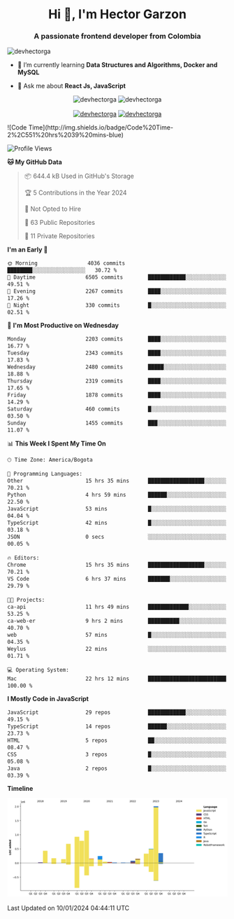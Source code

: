 <h1 align="center">Hi 👋, I'm Hector Garzon</h1>
<h3 align="center">A passionate frontend developer from Colombia</h3>

<p align="left"> <img src="https://komarev.com/ghpvc/?username=devhectorga" alt="devhectorga" /> </p>

- 🌱 I’m currently learning **Data Structures and Algorithms, Docker and MySQL**

- 💬 Ask me about **React Js, JavaScript**

<p align="center"> <img src="https://github-readme-stats.vercel.app/api?username=devhectorga&count_private=true&show_icons=true" alt="devhectorga" /> <img src="https://github-readme-stats.vercel.app/api/top-langs/?username=devhectorga&layout=compact" alt="devhectorga" /></p>

<p align="center">
<a href="https://twitter.com/devhectorga" target="blank"><img align="center" src="https://cdn.jsdelivr.net/npm/simple-icons@3.0.1/icons/twitter.svg" alt="devhectorga" height="20" width="20" /></a>
<a href="https://linkedin.com/in/devhectorga" target="blank"><img align="center" src="https://cdn.jsdelivr.net/npm/simple-icons@3.0.1/icons/linkedin.svg" alt="devhectorga" height="20" width="20" /></a>
</p>
<!--START_SECTION:waka-->
![Code Time](http://img.shields.io/badge/Code%20Time-2%2C551%20hrs%2039%20mins-blue)

![Profile Views](http://img.shields.io/badge/Profile%20Views-0-blue)

**🐱 My GitHub Data** 

> 📦 644.4 kB Used in GitHub's Storage 
 > 
> 🏆 5 Contributions in the Year 2024
 > 
> 🚫 Not Opted to Hire
 > 
> 📜 63 Public Repositories 
 > 
> 🔑 11 Private Repositories 
 > 
**I'm an Early 🐤** 

```text
🌞 Morning                4036 commits        ████████░░░░░░░░░░░░░░░░░   30.72 % 
🌆 Daytime                6505 commits        ████████████░░░░░░░░░░░░░   49.51 % 
🌃 Evening                2267 commits        ████░░░░░░░░░░░░░░░░░░░░░   17.26 % 
🌙 Night                  330 commits         █░░░░░░░░░░░░░░░░░░░░░░░░   02.51 % 
```
📅 **I'm Most Productive on Wednesday** 

```text
Monday                   2203 commits        ████░░░░░░░░░░░░░░░░░░░░░   16.77 % 
Tuesday                  2343 commits        ████░░░░░░░░░░░░░░░░░░░░░   17.83 % 
Wednesday                2480 commits        █████░░░░░░░░░░░░░░░░░░░░   18.88 % 
Thursday                 2319 commits        ████░░░░░░░░░░░░░░░░░░░░░   17.65 % 
Friday                   1878 commits        ████░░░░░░░░░░░░░░░░░░░░░   14.29 % 
Saturday                 460 commits         █░░░░░░░░░░░░░░░░░░░░░░░░   03.50 % 
Sunday                   1455 commits        ███░░░░░░░░░░░░░░░░░░░░░░   11.07 % 
```


📊 **This Week I Spent My Time On** 

```text
🕑︎ Time Zone: America/Bogota

💬 Programming Languages: 
Other                    15 hrs 35 mins      ██████████████████░░░░░░░   70.21 % 
Python                   4 hrs 59 mins       ██████░░░░░░░░░░░░░░░░░░░   22.50 % 
JavaScript               53 mins             █░░░░░░░░░░░░░░░░░░░░░░░░   04.04 % 
TypeScript               42 mins             █░░░░░░░░░░░░░░░░░░░░░░░░   03.18 % 
JSON                     0 secs              ░░░░░░░░░░░░░░░░░░░░░░░░░   00.05 % 

🔥 Editors: 
Chrome                   15 hrs 35 mins      ██████████████████░░░░░░░   70.21 % 
VS Code                  6 hrs 37 mins       ███████░░░░░░░░░░░░░░░░░░   29.79 % 

🐱‍💻 Projects: 
ca-api                   11 hrs 49 mins      █████████████░░░░░░░░░░░░   53.25 % 
ca-web-er                9 hrs 2 mins        ██████████░░░░░░░░░░░░░░░   40.70 % 
web                      57 mins             █░░░░░░░░░░░░░░░░░░░░░░░░   04.35 % 
Weylus                   22 mins             ░░░░░░░░░░░░░░░░░░░░░░░░░   01.71 % 

💻 Operating System: 
Mac                      22 hrs 12 mins      █████████████████████████   100.00 % 
```

**I Mostly Code in JavaScript** 

```text
JavaScript               29 repos            ████████████░░░░░░░░░░░░░   49.15 % 
TypeScript               14 repos            ██████░░░░░░░░░░░░░░░░░░░   23.73 % 
HTML                     5 repos             ██░░░░░░░░░░░░░░░░░░░░░░░   08.47 % 
CSS                      3 repos             █░░░░░░░░░░░░░░░░░░░░░░░░   05.08 % 
Java                     2 repos             █░░░░░░░░░░░░░░░░░░░░░░░░   03.39 % 
```



**Timeline**

![Lines of Code chart](https://raw.githubusercontent.com/devHectorGa/devHectorGa/master/assets/bar_graph.png)


 Last Updated on 10/01/2024 04:44:11 UTC
<!--END_SECTION:waka-->
